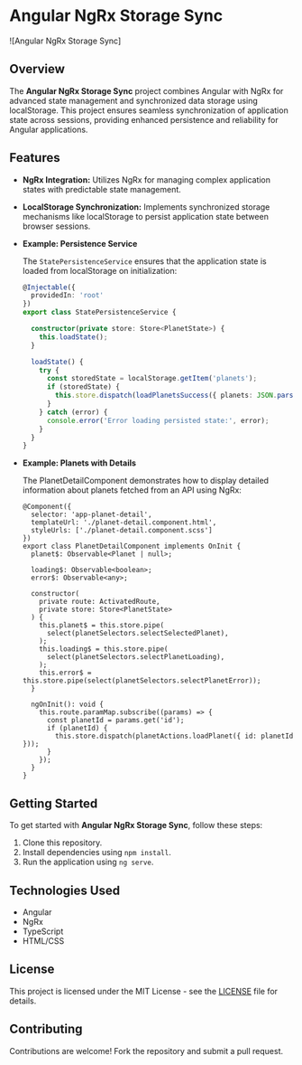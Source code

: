 # Angular NgRx Storage Sync

![Angular NgRx Storage Sync]

## Overview

The **Angular NgRx Storage Sync** project combines Angular with NgRx for advanced state management and synchronized data storage using localStorage. This project ensures seamless synchronization of application state across sessions, providing enhanced persistence and reliability for Angular applications.

## Features

- **NgRx Integration:** Utilizes NgRx for managing complex application states with predictable state management.

- **LocalStorage Synchronization:** Implements synchronized storage mechanisms like localStorage to persist application state between browser sessions.

- **Example: Persistence Service**

  The `StatePersistenceService` ensures that the application state is loaded from localStorage on initialization:

  ```typescript
  @Injectable({
    providedIn: 'root'
  })
  export class StatePersistenceService {
  
    constructor(private store: Store<PlanetState>) {
      this.loadState();
    }
  
    loadState() {
      try {
        const storedState = localStorage.getItem('planets');
        if (storedState) {
          this.store.dispatch(loadPlanetsSuccess({ planets: JSON.parse(storedState).planets }));
        }
      } catch (error) {
        console.error('Error loading persisted state:', error);
      }
    }
  }

- **Example: Planets with Details**

  The PlanetDetailComponent demonstrates how to display detailed information about planets fetched from an API using NgRx:

  ```
  @Component({
    selector: 'app-planet-detail',
    templateUrl: './planet-detail.component.html',
    styleUrls: ['./planet-detail.component.scss']
  })
  export class PlanetDetailComponent implements OnInit {
    planet$: Observable<Planet | null>;
  
    loading$: Observable<boolean>;
    error$: Observable<any>;
  
    constructor(
      private route: ActivatedRoute,
      private store: Store<PlanetState>
    ) {
      this.planet$ = this.store.pipe(
        select(planetSelectors.selectSelectedPlanet),
      );
      this.loading$ = this.store.pipe(
        select(planetSelectors.selectPlanetLoading),
      );
      this.error$ = this.store.pipe(select(planetSelectors.selectPlanetError));
    }
  
    ngOnInit(): void {
      this.route.paramMap.subscribe((params) => {
        const planetId = params.get('id');
        if (planetId) {
          this.store.dispatch(planetActions.loadPlanet({ id: planetId }));
        }
      });
    }
  }
  ```

## Getting Started

To get started with **Angular NgRx Storage Sync**, follow these steps:

1. Clone this repository.
2. Install dependencies using `npm install`.
3. Run the application using `ng serve`.

## Technologies Used

- Angular
- NgRx
- TypeScript
- HTML/CSS

## License

This project is licensed under the MIT License - see the [LICENSE](LICENSE) file for details.

## Contributing

Contributions are welcome! Fork the repository and submit a pull request.
